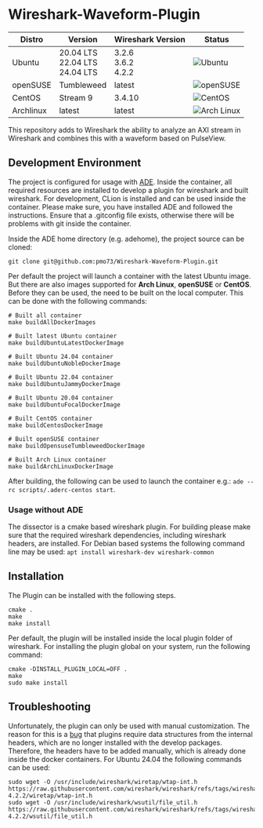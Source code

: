 # Wireshark-Waveform-Plugin

| **Distro** | **Version**                         | **Wireshark Version**   | **Status**                                                                                                                 |
|------------|-------------------------------------|-------------------------|----------------------------------------------------------------------------------------------------------------------------|
| Ubuntu     | 20.04 LTS<br>22.04 LTS<br>24.04 LTS | 3.2.6<br>3.6.2<br>4.2.2 | ![Ubuntu](https://github.com/pmo73/Wireshark-Waveform-Plugin/actions/workflows/ubuntu.yml/badge.svg?branch=develop)        |
| openSUSE   | Tumbleweed                          | latest                  | ![openSUSE](https://github.com/pmo73/Wireshark-Waveform-Plugin/actions/workflows/opensuse.yml/badge.svg?branch=develop)    |
| CentOS     | Stream 9                            | 3.4.10                  | ![CentOS](https://github.com/pmo73/Wireshark-Waveform-Plugin/actions/workflows/centos.yml/badge.svg?branch=develop)        |
| Archlinux  | latest                              | latest                  | ![Arch Linux](https://github.com/pmo73/Wireshark-Waveform-Plugin/actions/workflows/archlinux.yml/badge.svg?branch=develop) |

This repository adds to Wireshark the ability to analyze an AXI stream in Wireshark and combines this with a waveform
based on PulseView.

## Development Environment

The project is configured for usage with [ADE](https://ade-cli.readthedocs.io/en/latest/usage.html). Inside the
container, all required resources are installed to develop a plugin for wireshark and built wireshark. For development,
CLion is installed and can be used inside the container. Please make sure, you have installed ADE and followed the
instructions. Ensure that a .gitconfig file exists, otherwise there will be problems with git inside the container.

Inside the ADE home directory (e.g. adehome), the project source can be cloned:

```shell
git clone git@github.com:pmo73/Wireshark-Waveform-Plugin.git
```

Per default the project will launch a container with the latest Ubuntu image. But there are also images supported for
**Arch Linux**, **openSUSE** or **CentOS**. Before they can be used, the need to be built on the local computer. This
can be done with the following commands:

```shell
# Built all container
make buildAllDockerImages

# Built latest Ubuntu container
make buildUbuntuLatestDockerImage

# Built Ubuntu 24.04 container
make buildUbuntuNobleDockerImage

# Built Ubuntu 22.04 container
make buildUbuntuJammyDockerImage

# Built Ubuntu 20.04 container
make buildUbuntuFocalDockerImage

# Built CentOS container
make buildCentosDockerImage

# Built openSUSE container
make buildOpensuseTumbleweedDockerImage

# Built Arch Linux container
make buildArchLinuxDockerImage
```

After building, the following can be used to launch the container e.g.: `ade --rc scripts/.aderc-centos start`.

### Usage without ADE

The dissector is a cmake based wireshark plugin. For building please make sure that the required wireshark dependencies,
including wireshark headers, are installed. For Debian based systems the following command line may be used: `apt install
wireshark-dev wireshark-common`

## Installation

The Plugin can be installed with the following steps.

```shell
cmake .
make
make install
```

Per default, the plugin will be installed inside the local plugin folder of wireshark. For installing the plugin global
on your system, run the following command:

```shell
cmake -DINSTALL_PLUGIN_LOCAL=OFF .
make
sudo make install
```

## Troubleshooting

Unfortunately, the plugin can only be used with manual customization. The reason for this is
a [bug](https://gitlab.com/wireshark/wireshark/-/issues/20003) that plugins require data structures from the internal
headers, which are no longer installed with the develop packages. Therefore, the headers have to be added manually,
which is already done inside the docker containers. For Ubuntu 24.04 the following commands can be used:

```shell
sudo wget -O /usr/include/wireshark/wiretap/wtap-int.h https://raw.githubusercontent.com/wireshark/wireshark/refs/tags/wireshark-4.2.2/wiretap/wtap-int.h
sudo wget -O /usr/include/wireshark/wsutil/file_util.h https://raw.githubusercontent.com/wireshark/wireshark/refs/tags/wireshark-4.2.2/wsutil/file_util.h
```
